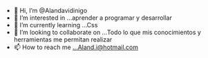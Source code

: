 - 👋 Hi, I’m @Alandavidinigo
- 👀 I’m interested in ...aprender a programar y desarrollar
- 🌱 I’m currently learning ...Css
- 💞️ I’m looking to collaborate on ...Todo lo que mis conocimientos y herramientas me permitan realizar
- 📫 How to reach me ...Aland.i@hotmail.com

<!---
Alandavidinigo/Alandavidinigo is a ✨ special ✨ repository because its `README.md` (this file) appears on your GitHub profile.
You can click the Preview link to take a look at your changes.
--->
